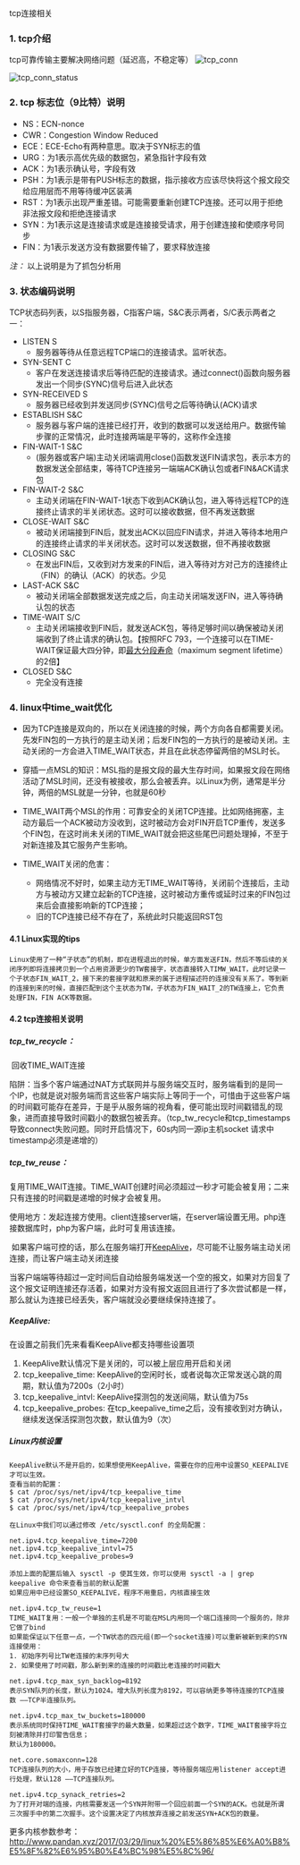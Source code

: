 tcp连接相关

### 1. tcp介绍

tcp可靠传输主要解决网络问题（延迟高，不稳定等）
![tcp_conn](../images/tcp_conn.png)

![tcp_conn_status](../images/tcp_conn_status.png)

### 2. tcp 标志位（9比特）说明
- NS：ECN-nonce
- CWR：Congestion Window Reduced
- ECE：ECE-Echo有两种意思。取决于SYN标志的值
- URG：为1表示高优先级的数据包，紧急指针字段有效
- ACK：为1表示确认号，字段有效
- PSH：为1表示是带有PUSH标志的数据，指示接收方应该尽快将这个报文段交给应用层而不用等待缓冲区装满
- RST：为1表示出现严重差错。可能需要重新创建TCP连接。还可以用于拒绝非法报文段和拒绝连接请求
- SYN：为1表示这是连接请求或是连接接受请求，用于创建连接和使顺序号同步
- FIN：为1表示发送方没有数据要传输了，要求释放连接

*注：* 以上说明是为了抓包分析用

### 3. 状态编码说明
TCP状态码列表，以S指服务器，C指客户端，S&C表示两者，S/C表示两者之一：

- LISTEN S
  - 服务器等待从任意远程TCP端口的连接请求。监听状态。
- SYN-SENT C
  - 客户在发送连接请求后等待匹配的连接请求。通过connect()函数向服务器发出一个同步(SYNC)信号后进入此状态
- SYN-RECEIVED S
  - 服务器已经收到并发送同步(SYNC)信号之后等待确认(ACK)请求
- ESTABLISH S&C
  - 服务器与客户端的连接已经打开，收到的数据可以发送给用户。数据传输步骤的正常情况，此时连接两端是平等的，这称作全连接
- FIN-WAIT-1 S&C
  - (服务器或客户端)主动关闭端调用close()函数发送FIN请求包，表示本方的数据发送全部结束，等待TCP连接另一端端ACK确认包或者FIN&ACK请求包
- FIN-WAIT-2 S&C
  - 主动关闭端在FIN-WAIT-1状态下收到ACK确认包，进入等待远程TCP的连接终止请求的半关闭状态。这时可以接收数据，但不再发送数据
- CLOSE-WAIT S&C
  - 被动关闭端接到FIN后，就发出ACK以回应FIN请求，并进入等待本地用户的连接终止请求的半关闭状态。这时可以发送数据，但不再接收数据
- CLOSING S&C
  - 在发出FIN后，又收到对方发来的FIN后，进入等待对方对己方的连接终止（FIN）的确认（ACK）的状态。少见
- LAST-ACK S&C
  - 被动关闭端全部数据发送完成之后，向主动关闭端发送FIN，进入等待确认包的状态
- TIME-WAIT S/C
  - 主动关闭端接收到FIN后，就发送ACK包，等待足够时间以确保被动关闭端收到了终止请求的确认包。【按照RFC 793，一个连接可以在TIME-WAIT保证最大四分钟，即[最大分段寿命](https://zh.wikipedia.org/wiki/%E6%9C%80%E5%A4%A7%E5%88%86%E6%AE%B5%E5%AF%BF%E5%91%BD)（maximum segment lifetime）的2倍】
- CLOSED S&C
  - 完全没有连接

### 4. linux中time_wait优化

- 因为TCP连接是双向的，所以在关闭连接的时候，两个方向各自都需要关闭。先发FIN包的一方执行的是主动关闭；后发FIN包的一方执行的是被动关闭。主动关闭的一方会进入TIME_WAIT状态，并且在此状态停留两倍的MSL时长。

- 穿插一点MSL的知识：MSL指的是报文段的最大生存时间，如果报文段在网络活动了MSL时间，还没有被接收，那么会被丢弃。以Linux为例，通常是半分钟，两倍的MSL就是一分钟，也就是60秒

- TIME_WAIT两个MSL的作用：可靠安全的关闭TCP连接。比如网络拥塞，主动方最后一个ACK被动方没收到，这时被动方会对FIN开启TCP重传，发送多个FIN包，在这时尚未关闭的TIME_WAIT就会把这些尾巴问题处理掉，不至于对新连接及其它服务产生影响。

- TIME_WAIT关闭的危害：
  - 网络情况不好时，如果主动方无TIME_WAIT等待，关闭前个连接后，主动方与被动方又建立起新的TCP连接，这时被动方重传或延时过来的FIN包过来后会直接影响新的TCP连接；
  - 旧的TCP连接已经不存在了，系统此时只能返回RST包

#### 4.1 Linux实现的tips
	Linux使用了一种“子状态”的机制，即在进程退出的时候，单方面发送FIN，然后不等后续的关闭序列即将连接拷贝到一个占用资源更少的TW套接字，状态直接转入TIMW_WAIT，此时记录一个子状态FIN_WAIT_2，接下来的套接字就和原来的属于进程描述符的连接没有关系了。等到新的连接到来的时候，直接匹配到这个主状态为TW，子状态为FIN_WAIT_2的TW连接上，它负责处理FIN，FIN ACK等数据。



#### 4.2 tcp连接相关说明

##### tcp_tw_recycle：

​	回收TIME_WAIT连接

​	陷阱：当多个客户端通过NAT方式联网并与服务端交互时，服务端看到的是同一个IP，也就是说对服务端而言这些客户端实际上等同于一个，可惜由于这些客户端的时间戳可能存在差异，于是乎从服务端的视角看，便可能出现时间戳错乱的现象，进而直接导致时间戳小的数据包被丢弃。（tcp_tw_recycle和tcp_timestamps导致connect失败问题。同时开启情况下，60s内同一源ip主机socket 请求中timestamp必须是递增的）

##### tcp_tw_reuse：

​	复用TIME_WAIT连接。TIME_WAIT创建时间必须超过一秒才可能会被复用；二来只有连接的时间戳是递增的时候才会被复用。

​	使用地方：发起连接方使用。client连接server端，在server端设置无用。php连接数据库时，php为客户端，此时可复用该连接。

​	如果客户端可控的话，那么在服务端打开[KeepAlive](http://en.wikipedia.org/wiki/HTTP_persistent_connection)，尽可能不让服务端主动关闭连接，而让客户端主动关闭连接

​	当客户端端等待超过一定时间后自动给服务端发送一个空的报文，如果对方回复了这个报文证明连接还存活着，如果对方没有报文返回且进行了多次尝试都是一样，那么就认为连接已经丢失，客户端就没必要继续保持连接了。

##### KeepAlive:

在设置之前我们先来看看KeepAlive都支持哪些设置项

1. KeepAlive默认情况下是关闭的，可以被上层应用开启和关闭
2. tcp_keepalive_time: KeepAlive的空闲时长，或者说每次正常发送心跳的周期，默认值为7200s（2小时）
3. tcp_keepalive_intvl: KeepAlive探测包的发送间隔，默认值为75s
4. tcp_keepalive_probes: 在tcp_keepalive_time之后，没有接收到对方确认，继续发送保活探测包次数，默认值为9（次）

##### Linux内核设置
```
KeepAlive默认不是开启的，如果想使用KeepAlive，需要在你的应用中设置SO_KEEPALIVE才可以生效。
查看当前的配置：
$ cat /proc/sys/net/ipv4/tcp_keepalive_time
$ cat /proc/sys/net/ipv4/tcp_keepalive_intvl
$ cat /proc/sys/net/ipv4/tcp_keepalive_probes 

在Linux中我们可以通过修改 /etc/sysctl.conf 的全局配置：

net.ipv4.tcp_keepalive_time=7200
net.ipv4.tcp_keepalive_intvl=75
net.ipv4.tcp_keepalive_probes=9 

添加上面的配置后输入 sysctl -p 使其生效，你可以使用 sysctl -a | grep keepalive 命令来查看当前的默认配置
如果应用中已经设置SO_KEEPALIVE，程序不用重启，内核直接生效

net.ipv4.tcp_tw_reuse=1
TIME_WAIT复用：一般一个单独的主机是不可能在MSL内用同一个端口连接同一个服务的，除非它做了bind
如果能保证以下任意一点，一个TW状态的四元组(即一个socket连接)可以重新被新到来的SYN连接使用：
1. 初始序列号比TW老连接的末序列号大
2. 如果使用了时间戳，那么新到来的连接的时间戳比老连接的时间戳大

net.ipv4.tcp_max_syn_backlog=8192
表示SYN队列的长度，默认为1024。增大队列长度为8192，可以容纳更多等待连接的TCP连接数 ——TCP半连接队列。

net.ipv4.tcp_max_tw_buckets=180000
表示系统同时保持TIME_WAIT套接字的最大数量，如果超过这个数字，TIME_WAIT套接字将立刻被清除并打印警告信息；
默认为180000。

net.core.somaxconn=128
TCP连接队列的大小，用于存放已经建立好的TCP连接，等待服务端应用listener accept进行处理，默认128 ——TCP连接队列。

net.ipv4.tcp_synack_retries=2
为了打开对端的连接，内核需要发送一个SYN并附带一个回应前面一个SYN的ACK。也就是所谓三次握手中的第二次握手。这个设置决定了内核放弃连接之前发送SYN+ACK包的数量。
```

更多内核参数参考：<http://www.pandan.xyz/2017/03/29/linux%20%E5%86%85%E6%A0%B8%E5%8F%82%E6%95%B0%E4%BC%98%E5%8C%96/>